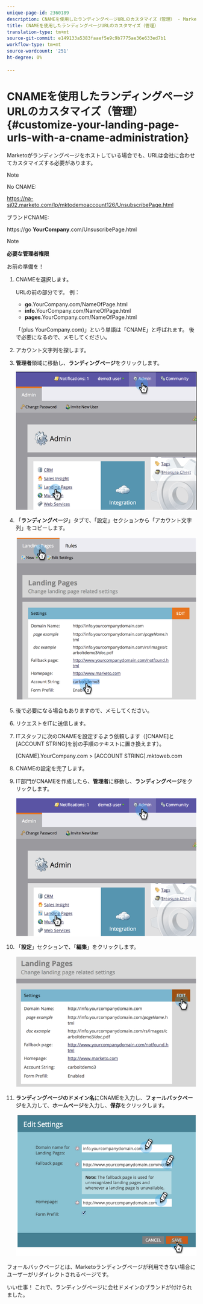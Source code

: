 ```yaml
---
unique-page-id: 2360189
description: CNAMEを使用したランディングページURLのカスタマイズ（管理） - Marketto Docs — 製品ドキュメント
title: CNAMEを使用したランディングページURLのカスタマイズ（管理）
translation-type: tm+mt
source-git-commit: e149133a5383faaef5e9c9b7775ae36e633ed7b1
workflow-type: tm+mt
source-wordcount: '251'
ht-degree: 0%

---
```



# CNAMEを使用したランディングページURLのカスタマイズ（管理） {#customize-your-landing-page-urls-with-a-cname-administration}

Marketoがランディングページをホストしている場合でも、URLは会社に合わせてカスタマイズする必要があります。

>[!NOTE]
>
>No CNAME:
>
>https://na-sj02.marketo.com/lp/mktodemoaccount126/UnsubscribePage.html
>
>ブランドCNAME:
>
>https://go **YourCompany**.com/UnsuscribePage.html

>[!NOTE]
>
>**必要な管理者権限**

お前の準備を！

1. CNAMEを選択します。

   URLの前の部分です。 例：

   * **go**.YourCompany.com/NameOfPage.html
   * **info**.YourCompany.com/NameOfPage.html
   * **pages**.YourCompany.com/NameOfPage.html

   「(plus YourCompany.com)」という単語は「CNAME」と呼ばれます。 後で必要になるので、メモしてください。

1. アカウント文字列を探します。

1. **管理者**&#x200B;領域に移動し、**ランディングページ**&#x200B;をクリックします。

   ![](assets/image2014-9-16-13-3a9-3a44.png)

1. 「**ランディングページ**」タブで、「設定」セクションから「アカウント文字列」をコピーします。

   ![](assets/image2014-9-16-13-3a9-3a57.png)

1. 後で必要になる場合もありますので、メモしてください。

1. リクエストをITに送信します。

1. ITスタッフに次のCNAMEを設定するよう依頼します（[CNAME]と[ACCOUNT STRING]を前の手順のテキストに置き換えます）。

   [CNAME].YourCompany.com >  [ACCOUNT STRING].mktoweb.com

1. CNAMEの設定を完了します。

1. IT部門がCNAMEを作成したら、**管理者**&#x200B;に移動し、**ランディングページ**&#x200B;をクリックします。

   ![](assets/image2014-9-16-13-3a10-3a14.png)

1. 「**設定**」セクションで、「**編集**」をクリックします。

   ![](assets/image2014-9-16-13-3a10-3a31.png)

1. **ランディングページのドメイン名**&#x200B;にCNAMEを入力し、**フォールバックページ**&#x200B;を入力して、**ホームページ**&#x200B;を入力し、**保存**&#x200B;をクリックします。

   ![](assets/image2014-9-16-13-3a10-3a45.png)

フォールバックページとは、Marketoランディングページが利用できない場合にユーザーがリダイレクトされるページです。

いい仕事！ これで、ランディングページに会社ドメインのブランドが付けられました。
